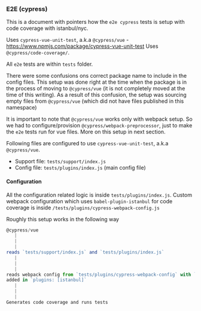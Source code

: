 ### E2E (cypress)

This is a document with pointers how the `e2e cypress` tests is setup with code coverage with istanbul/nyc.

Uses `cypress-vue-unit-test`, a.k.a `@cypress/vue` - https://www.npmjs.com/package/cypress-vue-unit-test
Uses `@cypress/code-coverage/`. 

All `e2e` tests are within `tests` folder.

 There were some confusions ons correct package name to include in the config
files. This setup was done right at the time when the package is in the process of moving to `@cypress/vue` (it is not completely
moved at the time of this writing). As a result of this confusion, the setup was sourcing empty files from `@cypress/vue` (which did
not have files published in this namespace)


It is important to note that `@cypress/vue` works only with webpack setup. So we had to configure/provision `@cypress/webpack-preprocessor`,
just to make the `e2e` tests run for vue files. More on this setup in next section.

Following files are configured to use `cypress-vue-unit-test`, a.k.a `@cypress/vue`.

- Support file: `tests/support/index.js` 
- Config file: `tests/plugins/index.js` (main config file)

#### Configuration

All the configuration related logic is inside `tests/plugins/index.js`.
Custom webpack configuration which uses `babel-plugin-istanbul` for code coverage is inside `/tests/plugins/cypress-webpack-config.js`

Roughly this setup works in the following way
```javascript
@cypress/vue 
   |
   |
   |
reads `tests/support/index.js` and `tests/plugins/index.js`
   |
   |
   |
reads webpack config from `tests/plugins/cypress-webpack-config` with `babel-plugin-istanbul`
added in `plugins: [istanbul]`
   |
   |
   |
Generates code coverage and runs tests
```



